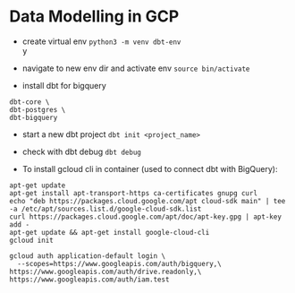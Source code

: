# Data Modelling in GCP

- create virtual env
```python3 -m venv dbt-env ```  
y
- navigate to new env dir and activate env
```source bin/activate ```

- install dbt for bigquery
``` pip install \
dbt-core \
dbt-postgres \
dbt-bigquery 
```

- start a new dbt project
``` dbt init <project_name> ```

- check with dbt debug
``` dbt debug ```

- To install gcloud cli in container (used to connect dbt with BigQuery):  
```
apt-get update
apt-get install apt-transport-https ca-certificates gnupg curl
echo "deb https://packages.cloud.google.com/apt cloud-sdk main" | tee -a /etc/apt/sources.list.d/google-cloud-sdk.list
curl https://packages.cloud.google.com/apt/doc/apt-key.gpg | apt-key add -
apt-get update && apt-get install google-cloud-cli
gcloud init

gcloud auth application-default login \
  --scopes=https://www.googleapis.com/auth/bigquery,\
https://www.googleapis.com/auth/drive.readonly,\
https://www.googleapis.com/auth/iam.test

```